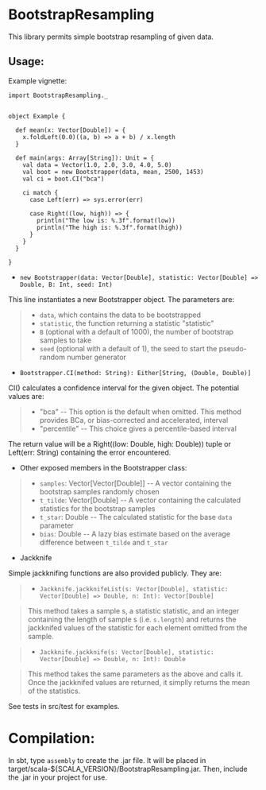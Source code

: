 # BootstrapResampling

This library permits simple bootstrap resampling of given data.


## Usage:

Example vignette:

```
import BootstrapResampling._


object Example {

  def mean(x: Vector[Double]) = {
    x.foldLeft(0.0)((a, b) => a + b) / x.length
  }

  def main(args: Array[String]): Unit = {
    val data = Vector(1.0, 2.0, 3.0, 4.0, 5.0)
    val boot = new Bootstrapper(data, mean, 2500, 1453)
    val ci = boot.CI("bca")

    ci match {
      case Left(err) => sys.error(err)
      
      case Right((low, high)) => {
        println("The low is: %.3f".format(low))
        println("The high is: %.3f".format(high))
      }
    }
  }

}

```

* `new Bootstrapper(data: Vector[Double], statistic: Vector[Double] => Double, B: Int, seed: Int)`

This line instantiates a new Bootstrapper object.  The parameters are:
> * `data`, which contains the data to be bootstrapped
> * `statistic`, the function returning a statistic "statistic"
> * `B` (optional with a default of 1000), the number of bootstrap samples to take
> * `seed` (optional with a default of 1), the seed to start the pseudo-random number generator

* `Bootstrapper.CI(method: String): Either[String, (Double, Double)]`

CI() calculates a confidence interval for the given object.  The potential values are:
> * "bca" -- This option is the default when omitted.  This method provides BCa, or bias-corrected and accelerated, interval
> * "percentile" -- This choice gives a percentile-based interval

The return value will be a Right((low: Double, high: Double)) tuple or Left(err: String) containing the error encountered.

* Other exposed members in the Bootstrapper class:
> * `samples`: Vector[Vector[Double]] -- A vector containing the bootstrap samples randomly chosen
> * `t_tilde`: Vector[Double] -- A vector containing the calculated statistics for the bootstrap samples
> * `t_star`: Double -- The calculated statistic for the base `data` parameter
> * `bias`: Double -- A lazy bias estimate based on the average difference between `t_tilde` and `t_star`

* Jackknife

Simple jackknifing functions are also provided publicly.  They are:

> * `Jackknife.jackknifeList(s: Vector[Double], statistic: Vector[Double] => Double, n: Int): Vector[Double]`

> This method takes a sample s, a statistic statistic, and an integer containing the length of sample s (i.e. ```s.length```) and returns the jackknifed values of the statistic for each element omitted from the sample.

> * `Jackknife.jackknife(s: Vector[Double], statistic: Vector[Double] => Double, n: Int): Double`

> This method takes the same parameters as the above and calls it.  Once the jackknifed values are returned, it simplly returns the mean of the statistics.


See tests in src/test for examples.


# Compilation:

In sbt, type `assembly` to create the .jar file.  It will be placed in target/scala-${SCALA_VERSION}/BootstrapResampling.jar.  Then, include the .jar in your project for use.
